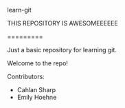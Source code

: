 learn-git

THIS REPOSITORY IS AWESOMEEEEEE

=========

Just a basic repository for learning git.

Welcome to the repo!

Contributors:
* Cahlan Sharp
* Emily Hoehne
